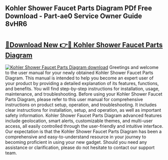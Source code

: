## Kohler Shower Faucet Parts Diagram PDf Free Download - Part-ae0 Service Owner Guide 8vHR6

# <h2><a href="http://dfjknyr.blite.top/?on=Kohler+Shower+Faucet+Parts+Diagram">🔗Download New 👉🔴 Kohler Shower Faucet Parts Diagram</a></h2>

[![Kohler Shower Faucet Parts Diagram download](https://i.imgur.com/lujVjoI.png)](http://dfjknyr.blite.top/?on=Kohler+Shower+Faucet+Parts+Diagram)
Greetings and welcome to the user manual for your newly obtained Kohler Shower Faucet Parts Diagram. This manual is intended to help you become an expert user of your product by providing a detailed explanation of its features, functions, and benefits. You will find step-by-step instructions for installation, usage, maintenance, and troubleshooting. Before using your Kohler Shower Faucet Parts Diagram, please refer to this user manual for comprehensive instructions on product setup, operation, and troubleshooting. It includes clear instructions for installation, setup, and operation, as well as important safety information. Kohler Shower Faucet Parts Diagram advanced features include geolocation, smart alerts, customizable themes, and multi-user access, all easily controlled through the user-friendly and intuitive interface. Our expectation is that the Kohler Shower Faucet Parts Diagram has been a comprehensive and easy-to-understand resource in your journey to becoming proficient in using your new gadget. Should you need any assistance or clarification, please do not hesitate to contact our support team.
